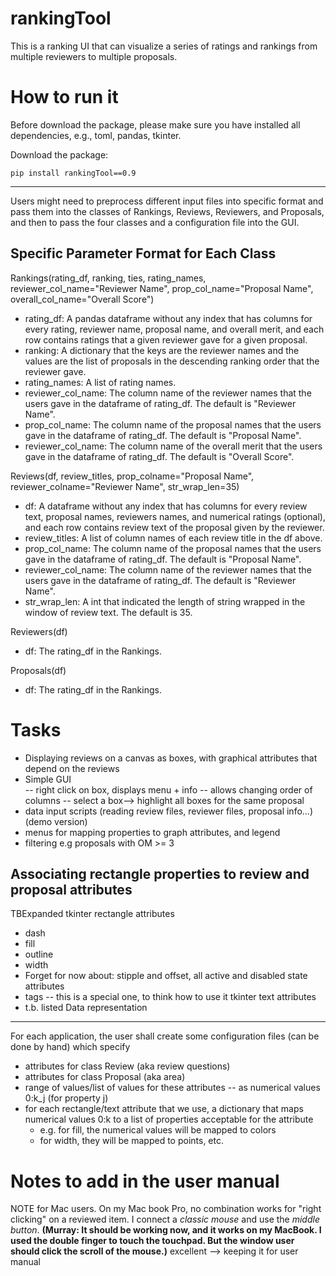 # rankingTool

This is a ranking UI that can visualize a series of ratings and rankings from multiple reviewers to multiple proposals. 

How to run it
======
Before download the package, please make sure you have installed all dependencies, e.g., toml, pandas, tkinter.

Download the package:
```
pip install rankingTool==0.9
```
-----
Users might need to preprocess different input files into specific format and pass them into the classes of Rankings, Reviews, Reviewers, and Proposals, and then to pass the four classes and a configuration file into the GUI.

Specific Parameter Format for Each Class
------
Rankings(rating_df, ranking, ties, rating_names, reviewer_col_name="Reviewer Name", prop_col_name="Proposal Name", overall_col_name="Overall Score")
  - rating_df: A pandas dataframe without any index that has columns for every rating, reviewer name, proposal name, and overall merit, and each row contains ratings that a given reviewer gave for a given proposal. 
  - ranking: A dictionary that the keys are the reviewer names and the values are the list of proposals in the descending ranking order that the reviewer gave.
  - rating_names: A list of rating names.
  - reviewer_col_name: The column name of the reviewer names that the users gave in the dataframe of rating_df. The default is "Reviewer Name".
  - prop_col_name: The column name of the proposal names that the users gave in the dataframe of rating_df. The default is "Proposal Name".
  - reviewer_col_name: The column name of the overall merit that the users gave in the dataframe of rating_df. The default is "Overall Score".

Reviews(df, review_titles, prop_colname="Proposal Name", reviewer_colname="Reviewer Name", str_wrap_len=35)
  - df: A dataframe without any index that has columns for every review text, proposal names, reviewers names, and numerical ratings (optional), and each row contains review text of the proposal given by the reviewer.
  - review_titles: A list of column names of each review title in the df above.
  - prop_col_name: The column name of the proposal names that the users gave in the dataframe of rating_df. The default is "Proposal Name".
  - reviewer_col_name: The column name of the reviewer names that the users gave in the dataframe of rating_df. The default is "Reviewer Name".
  - str_wrap_len: A int that indicated the length of string wrapped in the window of review text. The default is 35.

Reviewers(df)
  - df: The rating_df in the Rankings.

Proposals(df)
  - df: The rating_df in the Rankings.

Tasks
======
* Displaying reviews on a canvas as boxes, with graphical attributes that depend on the reviews 
* Simple GUI  
  -- right click on box, displays menu + info
  -- allows changing order of columns
  -- select a box--> highlight all boxes for the same proposal
* data input scripts (reading review files, reviewer files, proposal info...)  (demo version)
* menus for mapping properties to graph attributes, and legend 
* filtering e.g proposals with OM >= 3


Associating rectangle properties to review and proposal attributes
--------------------------------------------------------------------
TBExpanded
tkinter rectangle attributes
* dash
* fill
* outline
* width
* Forget for now about: stipple and offset, all active and disabled state attributes
* tags -- this is a special one, to think how to use it
tkinter text attributes
 * t.b. listed
 Data representation
 ---------------------
 For each application, the user shall create some configuration files (can be done by hand) which specify
 * attributes for class Review (aka review questions)
 * attributes for class Proposal (aka area)
 * range of values/list of values for these attributes -- as numerical values 0:k_j (for property j)
 * for each rectangle/text attribute that we use, a dictionary that maps numerical values 0:k to a list of properties acceptable for the attribute
    - e.g. for fill, the numerical values will be mapped to colors
    - for width, they will be mapped to points, etc.

Notes to add in the user manual
================================
NOTE for Mac users. On my Mac book Pro, no combination works for "right clicking" on a reviewed item. I connect a _classic mouse_ and use the _middle button_. **(Murray: It should be working now, and it works on my MacBook. I used the double finger to touch the touchpad. But the window user should click the scroll of the mouse.)** excellent --> keeping it for user manual
